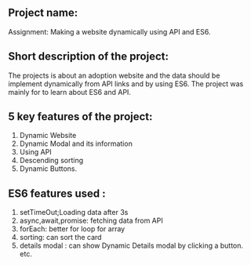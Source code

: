 ## Project name:  

 Assignment: Making a website dynamically using API and ES6.


## Short description of the project:

The projects is about an adoption website and the data should be implement dynamically from API links and by using ES6.
The project was mainly for to learn about ES6 and API.


## 5 key features of the project:


 1. Dynamic Website
 2. Dynamic Modal and its information
 3. Using API
 4. Descending sorting
 5. Dynamic Buttons.

                               
## ES6 features used :      

1. setTimeOut;Loading data after 3s
 2. async,await,promise: fetching data from API
 3. forEach: better for loop for array
 4. sorting: can sort the card 
 5. details modal : can show Dynamic Details modal by clicking a button.
  etc.

